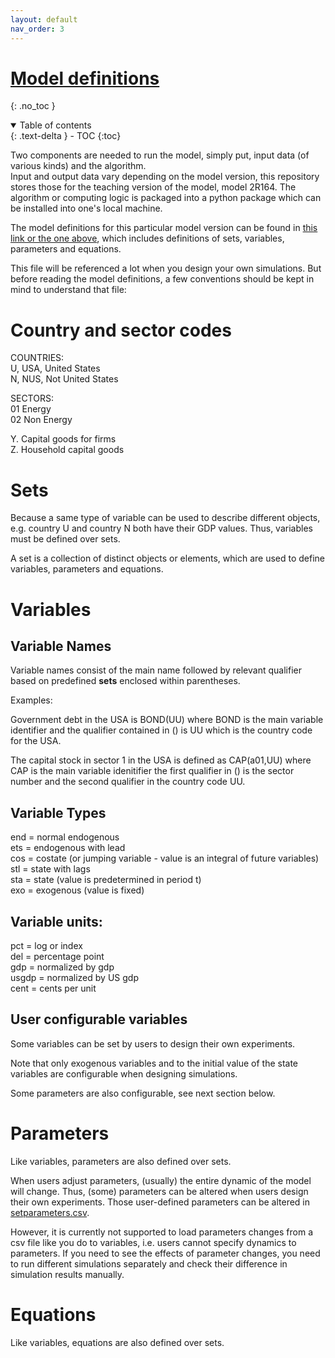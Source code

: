 ```yaml
---
layout: default
nav_order: 3
---
```

# [Model definitions](../model_2R_164/sym/model_2R_164.html)
{: .no_toc }

<details open markdown="block">
  <summary>
    Table of contents
  </summary>
  {: .text-delta }
- TOC
{:toc}
</details>

Two components are needed to run the model, simply put, input data (of various kinds) and the algorithm.   
Input and output data vary depending on the model version, this repository stores those for the teaching version of the model, model 2R164. The algorithm or computing logic is packaged into a python package which can be installed into one's local machine.

The model definitions for this particular model version can be found in 
[this link or the one above](../model_2R_164/sym/model_2R_164.html), which includes definitions of sets, variables, parameters and equations.

This file will be referenced a lot when you design your own simulations. But before reading the model definitions, a few conventions should be kept in mind to understand that file:

# Country and sector codes

COUNTRIES:  
U, USA, United States  
N, NUS, Not United States

SECTORS:  
01 Energy  
02 Non Energy

Y. Capital goods for firms  
Z. Household capital goods

# Sets

Because a same type of variable can be used to describe different objects, e.g. country U and country N both have their GDP values. 
Thus, variables must be defined over sets. 

A set is a collection of distinct objects or elements, which are used to define variables, parameters and equations.

# Variables

## Variable Names

Variable names consist of the main name followed by relevant qualifier based on predefined **sets** enclosed within parentheses.

Examples:

Government debt in the USA is BOND(UU) where BOND is the main variable identifier and the qualifier contained in () is UU which is the country code for the USA.

The capital stock in sector 1 in the USA is defined as CAP(a01,UU) where CAP is the main variable idenitifier the first qualifier in () is the sector number and the second qualifier in the country code UU.

## Variable Types

end = normal endogenous  
ets = endogenous with lead  
cos = costate (or jumping variable - value is an integral of future variables)   
stl = state with lags  
sta = state (value is predetermined in period t)  
exo = exogenous (value is fixed)  

## Variable units:

pct = log or index  
del = percentage point  
gdp = normalized by gdp  
usgdp = normalized by US gdp  
cent = cents per unit  

## User configurable variables

Some variables can be set by users to design their own experiments.

Note that only exogenous variables and to the initial value of the state variables are configurable when designing simulations.  

Some parameters are also configurable, see next section below.

# Parameters <a id="parameters"></a>

Like variables, parameters are also defined over sets. 

When users adjust parameters, (usually) the entire dynamic of the model will change. 
Thus, (some) parameters can be altered when users design their own experiments.
Those user-defined parameters can be altered in [setparameters.csv](4model_files.md#setparameters).

However, it is currently not supported to load parameters changes from a csv file like you do to variables,
i.e. users cannot specify dynamics to parameters. If you need to see the effects of parameter changes,
you need to run different simulations separately and check their difference in simulation results manually.

# Equations

Like variables, equations are also defined over sets.
